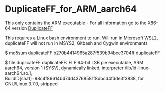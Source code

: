 # DuplicateFF_for_ARM_aarch64

This only contains the ARM executable - For all information go to the X86-64 version  [DuplicateFF](https://github.com/Jim-JMCD/DuplicateFF)

This requires a Linux bash environment to run. Will run in Microsoft WSL2, duplicateFF will not run in MSYS2, Gitbash and Cygwin environmants

$ md5sum duplicateFF
b270b4414965a287f539b94bce3704ff  duplicateFF

$ file duplicateFF
duplicateFF: ELF 64-bit LSB pie executable, ARM aarch64, version 1 (SYSV), dynamically linked, interpreter /lib/ld-linux-aarch64.so.1, BuildID[sha1]=98c4f86614b474d43768581f8dbcd4fdde3f3838, for GNU/Linux 3.7.0, stripped
